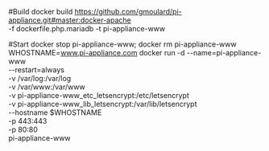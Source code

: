 #Build
docker build https://github.com/gmoulard/pi-appliance.git#master:docker-apache \
               -f dockerfile.php.mariadb -t pi-appliance-www

#Start
docker stop pi-appliance-www; docker rm pi-appliance-www
WHOSTNAME=www.pi-appliance.com
docker run -d --name=pi-appliance-www \
              --restart=always \
              -v /var/log:/var/log \
              -v /var/www:/var/www  \
              -v pi-appliance-www_etc_letsencrypt:/etc/letsencrypt \
              -v pi-appliance-www_lib_letsencrypt:/var/lib/letsencrypt \
              --hostname $WHOSTNAME \
              -p 443:443 \
              -p 80:80  \
              pi-appliance-www
